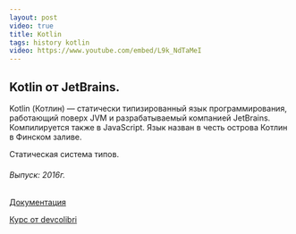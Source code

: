 ```yaml
---
layout: post
video: true
title: Kotlin
tags: history kotlin
video: https://www.youtube.com/embed/L9k_NdTaMeI
---
```


## Kotlin от JetBrains.
Kotlin (Котлин) — статически типизированный язык программирования,
работающий поверх JVM и разрабатываемый компанией JetBrains.
Компилируется также в JavaScript.
Язык назван в честь острова Котлин в Финском заливе.

Статическая система типов.

###### Выпуск: 2016г.

[Документация](https://kotlinlang.org/docs/kotlin-docs.pdf)

[Курс от devcolibri](https://www.youtube.com/playlist?list=PLIU76b8Cjem4ZOt3tlWykUX1AjL9zE19t)
